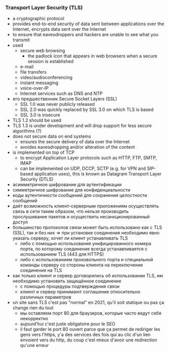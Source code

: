 ### Transport Layer Security (TLS) 
* a cryptographic protocol
* provides end-to-end security of data sent between applications over the Internet, encrypts data sent over the Internet
* to ensure that eavesdroppers and hackers are unable to see what you transmit
* used
  + secure web browsing
    - the padlock icon that appears in web browsers when a secure session is established
  + e-mail
  + file transfers
  + video/audioconferencing
  + instant messaging
  + voice-over-IP
  + Internet services such as DNS and NTP
* его предшественник Secure Socket Layers (SSL)
  + SSL 1.0 was never publicly released
  + SSL 2.0 was quickly replaced by SSL 3.0 on which TLS is based
  + SSL 3.0 is insecure
* TLS 1.2 should be used
* TLS 1.3 is under development and will drop support for less secure algorithms (?)
* does not secure data on end systems
  + ensures the secure delivery of data over the Internet
  + avoides  eavesdropping and/or alteration of the content
* is implemented on top of TCP 
  + to encrypt Application Layer protocols such as HTTP, FTP, SMTP, IMAP
  + can be implemented on UDP, DCCP, SCTP (e.g. for VPN and SIP-based application uses), this is known as Datagram Transport Layer Security (DTLS)
* асимметричное шифрование для аутентификации
* симметричное шифрование для конфиденциальности
* коды аутентичности сообщений для сохранения целостности сообщений
* даёт возможность клиент-серверным приложениям осуществлять связь в сети таким образом, что нельзя производить прослушивание пакетов и осуществить несанкционированный доступ
* большинство протоколов связи может быть использовано как с TLS (SSL), так и без них => при установке соединения необходимо явно указать серверу, хочет ли клиент устанавливать TLS
  + либо с помощью использования унифицированного номера порта, по которому соединение всегда устанавливается с использованием TLS (443 для HTTPS)
  + либо с использованием произвольного порта и специальной команды серверу со стороны клиента на переключение соединения на TLS
* как только клиент и сервер договорились об использовании TLS, им необходимо установить защищённое соединение
  + с помощью процедуры подтверждения связи
  + клиент и сервер принимают соглашение относительно различных параметров
* un site sans TLS c'est pas "normal" en 2021, qu'il soit statique ou pas ça change rien du tout
  + мы оставляем порт 80 для браузеров, которые часто ведут себя некорректно
  + aujourd'hui c'est juste obligatoire pour le SEO
  + il faut garder le port 80 ouvert parce que ça permet de rediriger les gens vers l'https, y'a des services des fois qui au clic d'un lien envoient vers du http, du coup c'est mieux d'avoir une redirection qu'une erreur
